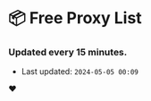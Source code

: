 # :package: Free Proxy List
### Updated every 15 minutes.

- Last updated: `2024-05-05 00:09`

:heart:

